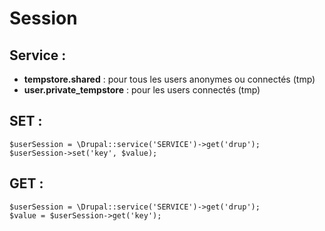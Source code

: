 # Session

## Service :

* **tempstore.shared** : pour tous les users anonymes ou connectés \(tmp\)
* **user.private\_tempstore** : pour les users connectés \(tmp\)

## SET :

```text
$userSession = \Drupal::service('SERVICE')->get('drup');
$userSession->set('key', $value);
```

## GET :

```text
$userSession = \Drupal::service('SERVICE')->get('drup');
$value = $userSession->get('key');
```


